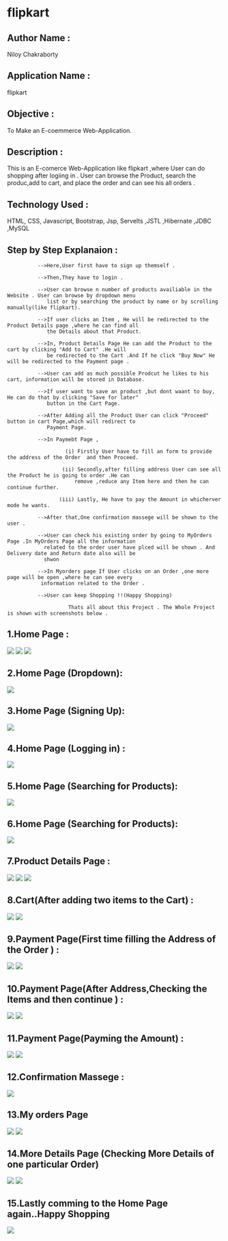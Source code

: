 # flipkart

## Author Name : 
   Niloy Chakraborty

## Application Name : 
  flipkart

## Objective : 
  To Make an E-coemmerce Web-Application. 

## Description :  
   This is an E-comerce Web-Application like flipkart ,where User can do shopping after logiing in .
   User can browse  the Product, search the produc,add to cart, and place the order and can see his
   all orders .

## Technology Used :
  HTML, CSS, Javascript, Bootstrap, Jsp, Servelts ,JSTL ,Hibernate ,JDBC ,MySQL

## Step by Step Explanaion :
              
              -->Here,User first have to sign up themself .
              
              -->Then,They have to login .
              
              -->User can browse n number of products availiable in the Website . User can browse by dropdown menu
                 list or by searching the product by name or by scrolling manually(like flipkart).
                 
              -->If user clicks an Item , He will be redirected to the Product Details page ,where he can find all
                 the Details about that Product.
                 
              -->In, Product Details Page He can add the Product to the cart by clicking "Add to Cart" .He will
                 be redirected to the Cart .And If he click "Buy Now" He will be redirected to the Payment page .
                 
              -->User can add as much possible Prodcut he likes to his cart, information will be stored in Database.
              
              -->If user want to save an product ,but dont waant to buy, He can do that by clicking "Save for later"
                 button in the Cart Page.
                 
              -->After Adding all the Product User can click "Proceed" button in cart Page,which will redirect to 
                 Payment Page.
                 
              -->In Paymebt Page , 
                       
                       (i) Firstly User have to fill an form to provide the address of the Order  and then Proceed.
                        
                      (ii) Secondly,after filling address User can see all the Product he is going to order .He can
                          remove ,reduce any Item here and then he can continue further.
                     
                     (iii) Lastly, He have to pay the Amount in whicherver mode he wants.
              
              -->After that,One confirmation massege will be shown to the user .
              
              -->User can check his existing order by going to MyOrders Page .In MyOrders Page all the information 
                related to the order user have plced will be shown . And Delivery date and Return date also will be
                shwon
                
              -->In Myorders page If User clicks on an Order ,one more page will be open ,where he can see every
               information related to the Order .
              
              -->User can keep Shopping !!(Happy Shopping)
                        
                        Thats all about this Project . The Whole Project is shown with screenshots below .
                        



## 1.Home Page : 
![](https://github.com/niloy2019/flipkart/blob/master/images/home.PNG)
![](https://github.com/niloy2019/flipkart/blob/master/images/home2.PNG)
![](https://github.com/niloy2019/flipkart/blob/master/images/home3.PNG)





## 2.Home Page (Dropdown): 
![](https://github.com/niloy2019/flipkart/blob/master/images/home4.PNG)





## 3.Home Page (Signing Up): 
![](https://github.com/niloy2019/flipkart/blob/master/images/signup.PNG)





## 4.Home Page (Logging in) : 
![](https://github.com/niloy2019/flipkart/blob/master/images/login.PNG)





## 5.Home Page (Searching for Products): 
![](https://github.com/niloy2019/flipkart/blob/master/images/search1.PNG)





## 6.Home Page (Searching for Products): 
![](https://github.com/niloy2019/flipkart/blob/master/images/search2.PNG)





## 7.Product Details Page :
![](https://github.com/niloy2019/flipkart/blob/master/images/product1.PNG)
![](https://github.com/niloy2019/flipkart/blob/master/images/product2.PNG)
![](https://github.com/niloy2019/flipkart/blob/master/images/product3.PNG)





## 8.Cart(After adding two items to the Cart) : 
![](https://github.com/niloy2019/flipkart/blob/master/images/cart1.PNG)
![](https://github.com/niloy2019/flipkart/blob/master/images/cart2.PNG)





## 9.Payment Page(First time filling the Address of the Order ) : 
![](https://github.com/niloy2019/flipkart/blob/master/images/payment1.PNG)
![](https://github.com/niloy2019/flipkart/blob/master/images/payment2.PNG)





## 10.Payment Page(After Address,Checking the Items and then continue ) :
![](https://github.com/niloy2019/flipkart/blob/master/images/payment3.PNG)
![](https://github.com/niloy2019/flipkart/blob/master/images/payment4.PNG)





## 11.Payment Page(Payming the Amount) : 
![](https://github.com/niloy2019/flipkart/blob/master/images/payment5.PNG)
![](https://github.com/niloy2019/flipkart/blob/master/images/payment6.PNG)






## 12.Confirmation Massege : 
![](https://github.com/niloy2019/flipkart/blob/master/images/orderplaced.PNG)





## 13.My orders Page
![](https://github.com/niloy2019/flipkart/blob/master/images/myorders1.PNG)
![](https://github.com/niloy2019/flipkart/blob/master/images/myorders2.PNG)





## 14.More Details Page (Checking More Details of one particular Order)
![](https://github.com/niloy2019/flipkart/blob/master/images/myorders3.PNG)
![](https://github.com/niloy2019/flipkart/blob/master/images/myorders4.PNG)





## 15.Lastly comming to the Home Page again..Happy Shopping
![](https://github.com/niloy2019/flipkart/blob/master/images/lastHome.PNG)

